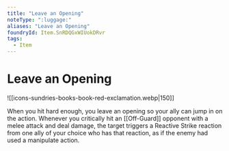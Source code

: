 ```yaml
---
title: "Leave an Opening"
noteType: ":luggage:"
aliases: "Leave an Opening"
foundryId: Item.SnRDQGxWIUokDRvr
tags:
  - Item
---
```


# Leave an Opening
![[icons-sundries-books-book-red-exclamation.webp|150]]

When you hit hard enough, you leave an opening so your ally can jump in on the action. Whenever you critically hit an [[Off-Guard]] opponent with a melee attack and deal damage, the target triggers a Reactive Strike reaction from one ally of your choice who has that reaction, as if the enemy had used a manipulate action.
